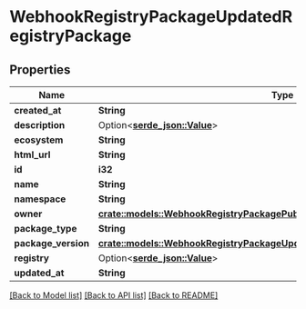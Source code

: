 # WebhookRegistryPackageUpdatedRegistryPackage

## Properties

Name | Type | Description | Notes
------------ | ------------- | ------------- | -------------
**created_at** | **String** |  | 
**description** | Option<[**serde_json::Value**](.md)> |  | 
**ecosystem** | **String** |  | 
**html_url** | **String** |  | 
**id** | **i32** |  | 
**name** | **String** |  | 
**namespace** | **String** |  | 
**owner** | [**crate::models::WebhookRegistryPackagePublishedRegistryPackageOwner**](webhook_registry_package_published_registry_package_owner.md) |  | 
**package_type** | **String** |  | 
**package_version** | [**crate::models::WebhookRegistryPackageUpdatedRegistryPackagePackageVersion**](webhook_registry_package_updated_registry_package_package_version.md) |  | 
**registry** | Option<[**serde_json::Value**](.md)> |  | 
**updated_at** | **String** |  | 

[[Back to Model list]](../README.md#documentation-for-models) [[Back to API list]](../README.md#documentation-for-api-endpoints) [[Back to README]](../README.md)


